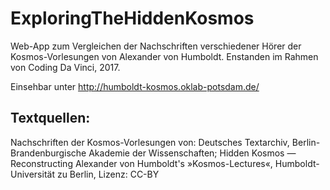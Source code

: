 # ExploringTheHiddenKosmos

Web-App zum Vergleichen der Nachschriften verschiedener Hörer der Kosmos-Vorlesungen von Alexander von Humboldt. Enstanden im Rahmen von Coding Da Vinci, 2017.

Einsehbar unter http://humboldt-kosmos.oklab-potsdam.de/


## Textquellen:

Nachschriften der Kosmos-Vorlesungen von: Deutsches Textarchiv, Berlin-Brandenburgische Akademie der Wissenschaften; Hidden Kosmos — Reconstructing Alexander von Humboldt's »Kosmos-Lectures«, Humboldt-Universität zu Berlin, Lizenz: CC-BY